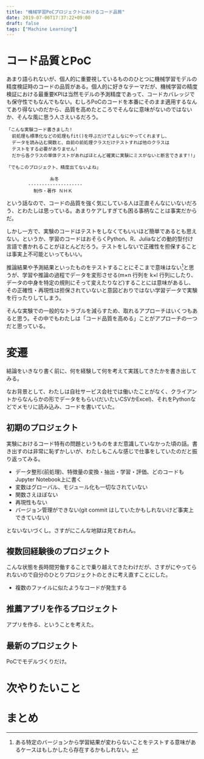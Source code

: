 ```yaml
---
title: "機械学習PoCプロジェクトにおけるコード品質"
date: 2019-07-06T17:37:22+09:00
draft: false
tags: ["Machine Learning"]
---
```


# コード品質とPoC

あまり語られないが、個人的に重要視しているもののひとつに機械学習モデルの精度検証時のコードの品質がある。個人的に好きなテーマだが、機械学習の精度検証における最重要KPIは当然モデルの予測精度であって、コードカバレッジでも保守性でもなんでもない。むしろPoCのコードを本番にそのまま適用するなんてあり得ないのだから、品質を高めたところでそんなに意味がないのではないか、そんな風に思う人さえいるだろう。


~~~
「こんな実験コード書きました!
  前処理も標準化などの処理もfit()を呼ぶだけでよしなにやってくれますし、
  データを読み込む関数と、自前の前処理クラスだけテストすれば他のクラスは
  テストをする必要がありません!
  だから各クラスの単体テストがあればほとんど確実に実験にミスがないと断言できます!!」

「でもこのプロジェクト、精度出てないよね」

                糸冬
        --------------------
          制作・著作 ＮＨＫ
~~~

という話なので、コードの品質を強く気にしている人は正直そんなにいないだろう、とわたしは思っている。あまりケアしすぎても困る事柄なことは事実だからだ。

しかし一方で、実験のコードはテストをしなくてもいいほど簡単であるとも思えない。というか、学習のコードはおそらくPython、R、Juliaなどの動的型付け言語で書かれることがほとんどだろう。テストをしないで正確性を担保することは事実上不可能といってもいい。

推論結果や予測結果といったものをテストすることにそこまで意味はない[^1]と思うが、学習や推論の過程でデータを変形させる(m×n 行列を k×l 行列にしたり、データの中身を特定の規則にそって変えたりなど)することには意味があるし、その正確性・再現性は担保されていないと意図どおりではない学習データで実験を行ったりしてしまう。

[^1]: ある特定のバージョンから学習結果が変わらないことをテストする意味があるケースはもしかしたら存在するかもしれない。

そんな実験での一般的なトラブルを減らすため、取れるアプローチはいくつもあると思う。その中でもわたしは「コード品質を高める」ことがアプローチの一つだと思っている。

# 変遷

結論をいきなり書く前に、何を経験して何を考えて実践してきたかを書き出してみる。

なお背景として、わたしは自社サービス会社では働いたことがなく、クライアントからなんらかの形でデータをもらい(だいたいCSVかExcel)、それをPythonなどでメモリに読み込み、コードを書いていた。

## 初期のプロジェクト

実験におけるコード特有の問題というものをまだ意識していなかった頃の話。書き出すのは非常に恥ずかしいが、わたしもこんな感じで仕事をしていたのだと振り返ってみる。

- データ整形(前処理)、特徴量の変換・抽出・学習・評価、どのコードもJupyter Notebook上に書く
- 変数はグローバル、モジュール化も一切なされていない
- 関数さえほぼない
- 再現性もない
- バージョン管理ができない(git commit はしていたかもしれないけど事実上できていない)

とないないづくし。さすがにこんな地獄は見ておれん。

## 複数回経験後のプロジェクト

こんな状態を長時間労働することで乗り越えてきたわけだが、さすがにやってられないので自分のひとりプロジェクトのときに考え直すことにした。

- 複数のファイルに似たようなコードが発生する

## 推薦アプリを作るプロジェクト

アプリを作る、ということを考えた。

## 最新のプロジェクト

PoCでモデルづくりだけ。

# 次やりたいこと

# まとめ
